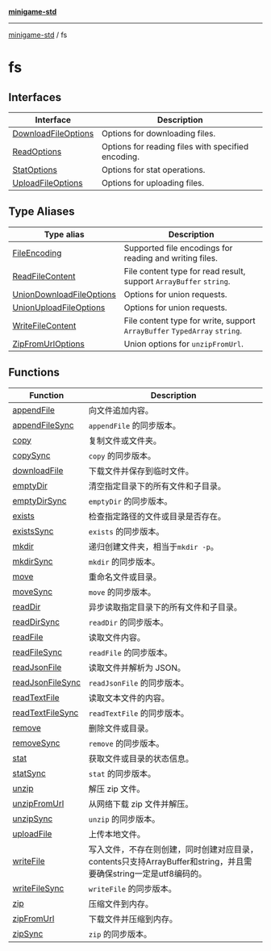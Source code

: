 [**minigame-std**](../../README.md)

***

[minigame-std](../../README.md) / fs

# fs

## Interfaces

| Interface | Description |
| ------ | ------ |
| [DownloadFileOptions](interfaces/DownloadFileOptions.md) | Options for downloading files. |
| [ReadOptions](interfaces/ReadOptions.md) | Options for reading files with specified encoding. |
| [StatOptions](interfaces/StatOptions.md) | Options for stat operations. |
| [UploadFileOptions](interfaces/UploadFileOptions.md) | Options for uploading files. |

## Type Aliases

| Type alias | Description |
| ------ | ------ |
| [FileEncoding](type-aliases/FileEncoding.md) | Supported file encodings for reading and writing files. |
| [ReadFileContent](type-aliases/ReadFileContent.md) | File content type for read result, support `ArrayBuffer` `string`. |
| [UnionDownloadFileOptions](type-aliases/UnionDownloadFileOptions.md) | Options for union requests. |
| [UnionUploadFileOptions](type-aliases/UnionUploadFileOptions.md) | Options for union requests. |
| [WriteFileContent](type-aliases/WriteFileContent.md) | File content type for write, support `ArrayBuffer` `TypedArray` `string`. |
| [ZipFromUrlOptions](type-aliases/ZipFromUrlOptions.md) | Union options for `unzipFromUrl`. |

## Functions

| Function | Description |
| ------ | ------ |
| [appendFile](functions/appendFile.md) | 向文件追加内容。 |
| [appendFileSync](functions/appendFileSync.md) | `appendFile` 的同步版本。 |
| [copy](functions/copy.md) | 复制文件或文件夹。 |
| [copySync](functions/copySync.md) | `copy` 的同步版本。 |
| [downloadFile](functions/downloadFile.md) | 下载文件并保存到临时文件。 |
| [emptyDir](functions/emptyDir.md) | 清空指定目录下的所有文件和子目录。 |
| [emptyDirSync](functions/emptyDirSync.md) | `emptyDir` 的同步版本。 |
| [exists](functions/exists.md) | 检查指定路径的文件或目录是否存在。 |
| [existsSync](functions/existsSync.md) | `exists` 的同步版本。 |
| [mkdir](functions/mkdir.md) | 递归创建文件夹，相当于`mkdir -p`。 |
| [mkdirSync](functions/mkdirSync.md) | `mkdir` 的同步版本。 |
| [move](functions/move.md) | 重命名文件或目录。 |
| [moveSync](functions/moveSync.md) | `move` 的同步版本。 |
| [readDir](functions/readDir.md) | 异步读取指定目录下的所有文件和子目录。 |
| [readDirSync](functions/readDirSync.md) | `readDir` 的同步版本。 |
| [readFile](functions/readFile.md) | 读取文件内容。 |
| [readFileSync](functions/readFileSync.md) | `readFile` 的同步版本。 |
| [readJsonFile](functions/readJsonFile.md) | 读取文件并解析为 JSON。 |
| [readJsonFileSync](functions/readJsonFileSync.md) | `readJsonFile` 的同步版本。 |
| [readTextFile](functions/readTextFile.md) | 读取文本文件的内容。 |
| [readTextFileSync](functions/readTextFileSync.md) | `readTextFile` 的同步版本。 |
| [remove](functions/remove.md) | 删除文件或目录。 |
| [removeSync](functions/removeSync.md) | `remove` 的同步版本。 |
| [stat](functions/stat.md) | 获取文件或目录的状态信息。 |
| [statSync](functions/statSync.md) | `stat` 的同步版本。 |
| [unzip](functions/unzip.md) | 解压 zip 文件。 |
| [unzipFromUrl](functions/unzipFromUrl.md) | 从网络下载 zip 文件并解压。 |
| [unzipSync](functions/unzipSync.md) | `unzip` 的同步版本。 |
| [uploadFile](functions/uploadFile.md) | 上传本地文件。 |
| [writeFile](functions/writeFile.md) | 写入文件，不存在则创建，同时创建对应目录，contents只支持ArrayBuffer和string，并且需要确保string一定是utf8编码的。 |
| [writeFileSync](functions/writeFileSync.md) | `writeFile` 的同步版本。 |
| [zip](functions/zip.md) | 压缩文件到内存。 |
| [zipFromUrl](functions/zipFromUrl.md) | 下载文件并压缩到内存。 |
| [zipSync](functions/zipSync.md) | `zip` 的同步版本。 |
